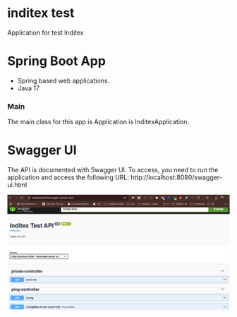 # inditex test

Application for test Inditex


# Spring Boot App

- Spring based web applications.
- Java 17


### Main

The main class for this app is Application is InditexApplication.

# Swagger UI

The API is documented with Swagger UI.
To access, you need to run the application and access the following URL: http://localhost:8080/swagger-ui.html

![Preview](img/swagger.png)